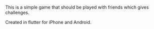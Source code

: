 This is a simple game that should be played with friends which gives challenges.

Created in flutter for iPhone and Android.